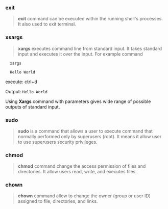### exit

> **exit** command can be executed within the running shell's processes. It also used to exit terminal.

### xsargs

> **xargs** executes command line from standard input. 
It takes standard input and executes it over the input. For example command

      xargs

      Hello World

execute: ctrl+d

Output: ```Hello World```

Using **Xargs** command with parameters gives wide range of possible outputs of standard input.

### sudo

> **sudo** is a command that allows a user to execute command that normally performed only by superusers (root).
It means it allow user to use superusers security privileges.

### chmod

> **chmod** command change the access permission of files and directories. It allow users read, write, and executes files.

### chown

> **chown** command allow to change the owner (group or user ID) assigned to file, directories, and links.
